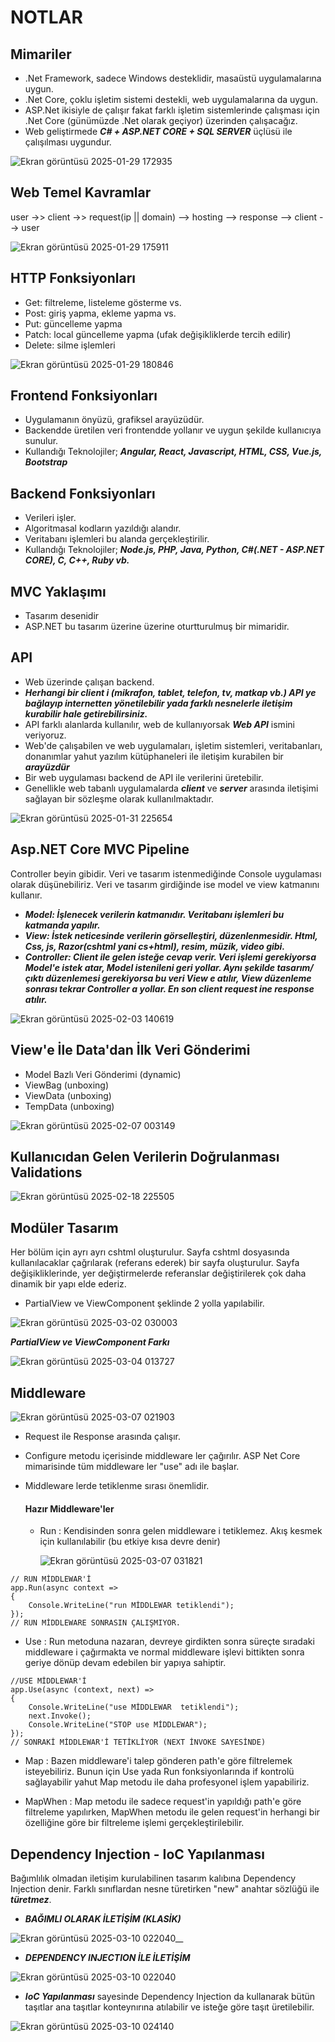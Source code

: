 # NOTLAR

## Mimariler
* .Net Framework, sadece Windows desteklidir, masaüstü uygulamalarına uygun.
* .Net Core, çoklu işletim sistemi destekli, web uygulamalarına da uygun.
* ASP.Net ikisiyle de çalışır fakat farklı işletim sistemlerinde çalışması için .Net Core (günümüzde .Net olarak geçiyor)  üzerinden çalışacağız.
* Web geliştirmede ***C# + ASP.NET CORE + SQL SERVER*** üçlüsü ile çalışılması uygundur.
  
![Ekran görüntüsü 2025-01-29 172935](https://github.com/user-attachments/assets/026db42b-8027-4dc7-9a43-b13fe80822d6)


## Web Temel Kavramlar
user ->> client ->> request(ip || domain) --> hosting --> response --> client --> user

![Ekran görüntüsü 2025-01-29 175911](https://github.com/user-attachments/assets/62a7955e-20e6-4d0a-b0a8-3289bf6c91e1)


## HTTP Fonksiyonları
* Get: filtreleme, listeleme gösterme vs.
* Post: giriş yapma, ekleme yapma vs.
* Put: güncelleme yapma
* Patch: local güncelleme yapma (ufak değişikliklerde tercih edilir)
* Delete: silme işlemleri

![Ekran görüntüsü 2025-01-29 180846](https://github.com/user-attachments/assets/8d612a6e-5fab-4de1-af0d-d486b2c486e2)

## Frontend Fonksiyonları
* Uygulamanın önyüzü, grafiksel arayüzüdür.
* Backendde üretilen veri frontendde yollanır ve uygun şekilde kullanıcıya sunulur.
* Kullandığı Teknolojiler; ***Angular, React, Javascript, HTML, CSS, Vue.js, Bootstrap***

## Backend Fonksiyonları
* Verileri işler.
* Algoritmasal kodların yazıldığı alandır.
* Veritabanı işlemleri bu alanda gerçekleştirilir.
* Kullandığı Teknolojiler; ***Node.js, PHP, Java, Python, C#(.NET - ASP.NET CORE), C, C++, Ruby vb.***

## MVC Yaklaşımı
* Tasarım desenidir
* ASP.NET bu tasarım üzerine üzerine oturtturulmuş bir mimaridir.

## API 
* Web üzerinde çalışan backend.
* ***Herhangi bir client i (mikrafon, tablet, telefon, tv, matkap vb.) API ye bağlayıp internetten yönetilebilir yada farklı nesnelerle iletişim kurabilir hale getirebilirsiniz.***
* API farklı alanlarda kullanılır, web de kullanıyorsak ***Web API*** ismini veriyoruz.
* Web'de çalışabilen ve web uygulamaları, işletim sistemleri, veritabanları, donanımlar yahut yazılım kütüphaneleri ile iletişim kurabilen bir ***arayüzdür***
* Bir web uygulaması backend de API ile verilerini üretebilir.
* Genellikle web tabanlı uygulamalarda ***client*** ve ***server*** arasında iletişimi sağlayan bir sözleşme olarak kullanılmaktadır.

![Ekran görüntüsü 2025-01-31 225654](https://github.com/user-attachments/assets/b3e2e699-47fe-43ee-bbf1-acc9a3de383c)

## Asp.NET Core MVC Pipeline
Controller beyin gibidir. Veri ve tasarım istenmediğinde Console uygulaması olarak düşünebiliriz. Veri ve tasarım girdiğinde ise model ve view katmanını kullanır.

* ***Model: İşlenecek verilerin katmanıdır. Veritabanı işlemleri bu katmanda yapılır.***
* ***View: İstek neticesinde verilerin görselleştiri, düzenlenmesidir. Html, Css, js, Razor(cshtml yani cs+html), resim, müzik, video gibi.***
* ***Controller: Client ile gelen isteğe cevap verir. Veri işlemi gerekiyorsa Model'e istek atar, Model istenileni geri yollar. Aynı şekilde tasarım/çıktı düzenlemesi gerekiyorsa bu veri View e atılır, View düzenleme sonrası tekrar Controller a yollar. En son client request ine response atılır.***

![Ekran görüntüsü 2025-02-03 140619](https://github.com/user-attachments/assets/002e264f-ae78-4d28-98e0-4e4505277bfd)

## View'e İle Data'dan İlk Veri Gönderimi

* Model Bazlı Veri Gönderimi (dynamic)
* ViewBag (unboxing)
* ViewData (unboxing)
* TempData (unboxing)


![Ekran görüntüsü 2025-02-07 003149](https://github.com/user-attachments/assets/7060f881-4311-4717-86bf-54ca2b2b2f33)

## Kullanıcıdan Gelen Verilerin Doğrulanması Validations

![Ekran görüntüsü 2025-02-18 225505](https://github.com/user-attachments/assets/b67ee17f-96da-4973-a29b-12a6eb8dce84)

## Modüler Tasarım

Her bölüm için ayrı ayrı cshtml oluşturulur. Sayfa cshtml dosyasında kullanılacaklar çağrılarak (referans ederek) bir sayfa oluşturulur. Sayfa değişikliklerinde, yer değiştirmelerde referanslar değiştirilerek çok daha dinamik bir yapı elde ederiz.
- PartialView ve ViewComponent şeklinde 2 yolla yapılabilir.

![Ekran görüntüsü 2025-03-02 030003](https://github.com/user-attachments/assets/ee3ac008-0498-48dc-80a5-f1b21d164e15)

***PartialView ve ViewComponent Farkı***

![Ekran görüntüsü 2025-03-04 013727](https://github.com/user-attachments/assets/1b213672-02cf-4c67-bbdc-5870eeb94874)

## Middleware

![Ekran görüntüsü 2025-03-07 021903](https://github.com/user-attachments/assets/1a085451-6feb-4ca0-a2ec-ee598dbb678b)


* Request ile Response arasında çalışır.
* Configure metodu içerisinde middleware ler çağırılır. ASP Net Core mimarisinde tüm middleware ler "use" adı ile başlar.
* Middleware lerde tetiklenme sırası önemlidir.

  #### Hazır Middleware'ler
  * Run : Kendisinden sonra gelen middleware i tetiklemez. Akış kesmek için kullanılabilir (bu etkiye kısa devre denir)

    ![Ekran görüntüsü 2025-03-07 031821](https://github.com/user-attachments/assets/ce80a500-32ca-4eb4-9bd3-462bec0e8560)
    
```
// RUN MİDDLEWAR'İ
app.Run(async context =>
{
    Console.WriteLine("run MİDDLEWAR tetiklendi");
});
// RUN MİDDLEWARE SONRASIN ÇALIŞMIYOR.
```

  * Use : Run metoduna nazaran, devreye girdikten sonra süreçte sıradaki middleware i çağırmakta ve normal middleware işlevi bittikten sonra geriye dönüp devam edebilen bir yapıya sahiptir.

```
//USE MİDDLEWAR'İ 
app.Use(async (context, next) =>
{
    Console.WriteLine("use MİDDLEWAR  tetiklendi");
    next.Invoke();
    Console.WriteLine("STOP use MİDDLEWAR");
});
// SONRAKİ MİDDLEWAR'İ TETİKLİYOR (NEXT İNVOKE SAYESİNDE)
```

  * Map : Bazen middleware'i talep gönderen path'e göre filtrelemek isteyebiliriz. Bunun için Use yada Run fonksiyonlarında if kontrolü sağlayabilir yahut Map metodu ile daha profesyonel işlem yapabiliriz.
  
  * MapWhen : Map metodu ile sadece request'in yapıldığı path'e göre filtreleme yapılırken, MapWhen metodu ile gelen request'in herhangi bir özelliğine göre bir filtreleme işlemi gerçekleştirilebilir.

## Dependency Injection - IoC Yapılanması

Bağımlılık olmadan iletişim kurulabilinen tasarım kalıbına Dependency Injection denir. Farklı sınıflardan nesne türetirken "new" anahtar sözlüğü ile ***türetmez***.

* ***BAĞIMLI OLARAK İLETİŞİM (KLASİK)***

![Ekran görüntüsü 2025-03-10 022040__](https://github.com/user-attachments/assets/bc5b36d8-c97f-4067-9abc-2a41d5551c41)


* ***DEPENDENCY INJECTION İLE İLETİŞİM***

![Ekran görüntüsü 2025-03-10 022040](https://github.com/user-attachments/assets/d5486b45-5796-4866-9c34-1b9c4de47cc6)

* ***IoC Yapılanması*** sayesinde Dependency Injection da kullanarak bütün taşıtlar ana taşıtlar konteynırına atılabilir ve isteğe göre taşıt üretilebilir.

![Ekran görüntüsü 2025-03-10 024140](https://github.com/user-attachments/assets/60588359-b5c7-4908-8fc2-15f3b0f7714b)








